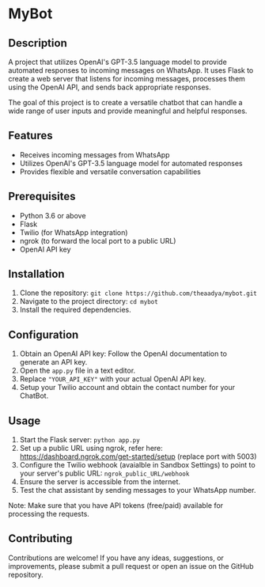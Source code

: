 # MyBot
## Description
A project that utilizes OpenAI's GPT-3.5 language model to provide automated responses to incoming messages on WhatsApp. It uses Flask to create a web server that listens for incoming messages, processes them using the OpenAI API, and sends back appropriate responses.

The goal of this project is to create a versatile chatbot that can handle a wide range of user inputs and provide meaningful and helpful responses.

## Features
- Receives incoming messages from WhatsApp
- Utilizes OpenAI's GPT-3.5 language model for automated responses
- Provides flexible and versatile conversation capabilities

## Prerequisites
- Python 3.6 or above
- Flask
- Twilio (for WhatsApp integration)
- ngrok (to forward the local port to a public URL)
- OpenAI API key

## Installation
1. Clone the repository: `git clone https://github.com/theaadya/mybot.git`
2. Navigate to the project directory: `cd mybot`
3. Install the required dependencies.

## Configuration
1. Obtain an OpenAI API key: Follow the OpenAI documentation to generate an API key.
2. Open the `app.py` file in a text editor.
3. Replace `"YOUR_API_KEY"` with your actual OpenAI API key.
4. Setup your Twilio account and obtain the contact number for your ChatBot.

## Usage
1. Start the Flask server: `python app.py`
2. Set up a public URL using ngrok, refer here: https://dashboard.ngrok.com/get-started/setup (replace port with 5003)
3. Configure the Twilio webhook (avaialble in Sandbox Settings) to point to your server's public URL: `ngrok_public_URL/webhook`
4. Ensure the server is accessible from the internet.
5. Test the chat assistant by sending messages to your WhatsApp number.

Note: Make sure that you have API tokens (free/paid) available for processing the requests.

## Contributing
Contributions are welcome! If you have any ideas, suggestions, or improvements, please submit a pull request or open an issue on the GitHub repository.
